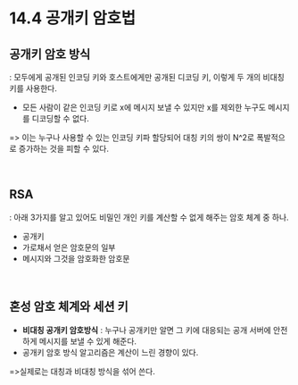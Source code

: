 # 14.4 공개키 암호법

## 공개키 암호 방식
 : 모두에게 공개된 인코딩 키와 호스트에게만 공개된 디코딩 키, 이렇게 두 개의 비대칭 키를 사용한다.

- 모든 사람이 같은 인코딩 키로 x에 메시지 보낼 수 있지만 x를 제외한 누구도 메시지를 디코딩할 수 없다.

=> 이는 누구나 사용할 수 있는 인코딩 키파 할당되어 대칭 키의 쌍이 N^2로 폭발적으로 증가하는 것을 피할 수 있다.

<br/>

## RSA
 : 아래 3가지를 알고 있어도 비밀인 개인 키를 계산할 수 없게 해주는 암호 체계 중 하나.

 - 공개키
 - 가로채서 얻은 암호문의 일부
 - 메시지와 그것을 암호화한 암호문

<br/>

## 혼성 암호 체계와 세션 키
- <b>비대칭 공개키 암호방식</b> : 누구나 공개키만 알면 그 키에 대응되는 공개 서버에 안전하게 메시지를 보낼 수 있게 해준다.
- 공개키 암호 방식 알고리즘은 계산이 느린 경향이 있다.

=>실제로는 대칭과 비대칭 방식을 섞어 쓴다. 